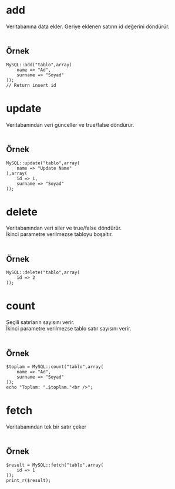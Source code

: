 # add
Veritabanına data ekler. Geriye eklenen satırın id değerini döndürür.
<br /><br />
## Örnek
```
MySQL::add("tablo",array(
    name => "Ad",
    surname => "Soyad"
));
// Return insert id
```


# update
Veritabanından veri günceller ve true/false döndürür.
<br /><br />
## Örnek
```
MySQL::update("tablo",array(
    name => "Update Name"
),array(
    id => 1,
    surname => "Soyad"
));
```

# delete
Veritabanından veri siler ve true/false döndürür.<br />
İkinci parametre verilmezse tabloyu boşaltır.
<br /><br />
## Örnek
```
MySQL::delete("tablo",array(
    id => 2
));
```

# count
Seçili satırların sayısını verir.<br />
İkinci parametre verilmezse tablo satır sayısını verir.
<br /><br />
## Örnek
```
$toplam = MySQL::count("tablo",array(
    name => "Ad",
    surname => "Soyad"
));
echo "Toplam: ".$toplam."<br />";
```

# fetch
Veritabanından tek bir satır çeker
<br /><br />
## Örnek
```
$result = MySQL::fetch("tablo",array(
    id => 1
));
print_r($result);
```
